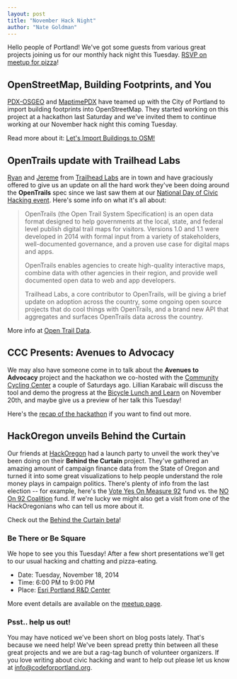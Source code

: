 ```yaml
---
layout: post
title: "November Hack Night"
author: "Nate Goldman"
---
```


Hello people of Portland! We've got some guests from various great projects joining us for our monthly hack night this Tuesday. [RSVP on meetup for pizza](http://www.meetup.com/Code-for-Portland/events/213494252/)!

## OpenStreetMap, Building Footprints, and You

[PDX-OSGEO](http://wiki.osgeo.org/wiki/PDX-OSGEO) and [MaptimePDX](http://maptimepdx.org/) have teamed up with the City of Portland to import building footprints into OpenStreetMap. They started working on this project at a hackathon last Saturday and we've invited them to continue working at our November hack night this coming Tuesday.

Read more about it: [Let's Import Buildings to OSM!](http://maptime.io/portland/event/2014/11/15/november-osm-hackathon-event/)

## OpenTrails update with Trailhead Labs

[Ryan](http://twitter.com/ryanbranciforte) and [Jereme](https://twitter.com/jerememonteau) from [Trailhead Labs](http://www.trailheadlabs.com/) are in town and have graciously offered to give us an update on all the hard work they've been doing around the **OpenTrails** spec since we last saw them at our [National Day of Civic Hacking event](http://www.codeforportland.org/news/2014/06/ndoch-wrap-up/). Here's some info on what it's all about:

> OpenTrails (the Open Trail System Specification) is an open data format designed to help governments at the local, state, and federal level publish digital trail maps for visitors. Versions 1.0 and 1.1 were developed in 2014 with formal input from a variety of stakeholders, well-documented governance, and a proven use case for digital maps and apps.
>
> OpenTrails enables agencies to create high-quality interactive maps, combine data with other agencies in their region, and provide well documented open data to web and app developers.
>
> Trailhead Labs, a core contributor to OpenTrails, will be giving a brief update on adoption across the country, some ongoing open source projects that do cool things with OpenTrails, and a brand new API that aggregates and surfaces OpenTrails data across the country.

More info at [Open Trail Data](http://www.opentraildata.org/).

## CCC Presents: Avenues to Advocacy

We may also have someone come in to talk about the **Avenues to Advocacy** project and the hackathon we co-hosted with the [Community Cycling Center](http://www.communitycyclingcenter.org/) a couple of Saturdays ago. Lillian Karabaic will discuss the tool and demo the progress at the [Bicycle Lunch and Learn](https://www.portlandoregon.gov/transportation/article/144945) on November 20th, and maybe give us a preview of her talk this Tuesday!

Here's the [recap of the hackathon](http://www.communitycyclingcenter.org/index.php/hacking-for-a-better-transportation-future/) if you want to find out more.

## HackOregon unveils Behind the Curtain

Our friends at [HackOregon](http://www.hackoregon.org/) had a launch party to unveil the work they've been doing on their **Behind the Curtain** project. They've gathered an amazing amount of campaign finance data from the State of Oregon and turned it into some great visualizations to help people understand the role money plays in campaign politics. There's plenty of info from the last election -- for example, here's the [Vote Yes On Measure 92](http://ballot.hackoregon.org/#/campaign/17007) fund vs. the [NO On 92 Coalition](http://ballot.hackoregon.org/#/campaign/17015) fund. If we're lucky we might also get a visit from one of the HackOregonians who can tell us more about it.

Check out the [Behind the Curtain beta](http://ballot.hackoregon.org/)!

### Be There or Be Square

We hope to see you this Tuesday! After a few short presentations we'll get to our usual hacking and chatting and pizza-eating.

* Date: Tuesday, November 18, 2014
* Time: 6:00 PM to 9:00 PM
* Place: [Esri Portland R&D Center](http://calagator.org/venues/202394387)

More event details are available on the [meetup page](http://www.meetup.com/Code-for-Portland/events/213494252/).

### Psst.. help us out!

You may have noticed we've been short on blog posts lately. That's because we need help! We've been spread pretty thin between all these great projects and we are but a rag-tag bunch of volunteer organizers. If you love writing about civic hacking and want to help out please let us know at [info@codeforportland.org](info@codeforportland.org).
